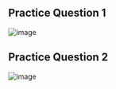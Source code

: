 ## Practice Question 1
![image](https://github.com/michaelokoroike/Courses/assets/39680418/7d009962-2706-418b-b223-78b6640aef5d)

## Practice Question 2
![image](https://github.com/michaelokoroike/Courses/assets/39680418/0e27b04b-f0fa-4afa-a07e-053a33edf5ec)
